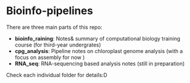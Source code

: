 # Bioinfo-pipelines

There are three main parts of this repo:
* __bioinfo_raining__: Notes& summary of computational biology training course (for third-year undergrates) 
* __cpg_analysis__: Pipeline notes on chloroplast genome analysis (with a focus on assembly for now )
* __RNA_seq__: RNA-sequencing based analysis notes (still in preparation)

Check each individual folder for details:D



